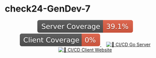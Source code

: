 # check24-GenDev-7

<p align="center">
  <a href="https://github.com/rotmanjanez/check24-gendev-7/tree/badges">
    <img alt="Go Server Coverage" src="https://github.com/rotmanjanez/check24-gendev-7/blob/badges/server/coverage-go.svg" />
  </a>
  <a href="https://github.com/rotmanjanez/check24-gendev-7/tree/badges">
    <img alt="Client Coverage" src="https://github.com/rotmanjanez/check24-gendev-7/blob/badges/client/coverage-vue.svg" />
  </a>
  &nbsp;&nbsp;&nbsp;
  <a href="https://github.com/rotmanjanez/check24-gendev-7/actions/workflows/ci-cd-go-server.yml">
    <img alt="🚀 CI/CD Go Server" src="https://github.com/rotmanjanez/check24-gendev-7/actions/workflows/ci-cd-go-server.yml/badge.svg" />
  </a>
  <a href="https://github.com/rotmanjanez/check24-gendev-7/actions/workflows/ci-cd-client-website.yml">
    <img alt="🚀 CI/CD Client Website" src="https://github.com/rotmanjanez/check24-gendev-7/actions/workflows/ci-cd-client-website.yml/badge.svg" />
  </a>
</p>
